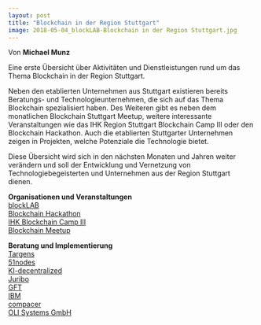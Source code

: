 ```yaml
---
layout: post
title: "Blockchain in der Region Stuttgart"
image: 2018-05-04_blockLAB-Blockchain in der Region Stuttgart.jpg
---
```



Von **Michael Munz**

Eine erste Übersicht über Aktivitäten und Dienstleistungen rund um das Thema Blockchain in der Region Stuttgart.

Neben den etablierten Unternehmen aus Stuttgart existieren bereits Beratungs- und Technologieunternehmen, die sich auf das Thema Blockchain spezialisiert haben. Des Weiteren gibt es neben dem monatlichen Blockchain Stuttgart Meetup, weitere interessante Veranstaltungen wie das IHK Region Stuttgart Blockchain Camp III oder den Blockchain Hackathon. Auch die etablierten Stuttgarter Unternehmen zeigen in Projekten, welche Potenziale die Technologie bietet.

Diese Übersicht wird sich in den nächsten Monaten und Jahren weiter verändern und soll der Entwicklung und Vernetzung  von Technologiebegeisterten und Unternehmen aus der Region Stuttgart dienen.

**Organisationen und Veranstaltungen**
<br>[blockLAB](http://site.blocklab.de/) 
<br>[Blockchain Hackathon](https://www.blockchain-hackathon.de/) 
<br>[IHK Blockchain Camp III](https://www.stuttgart.ihk24.de/Fuer-Unternehmen/innovation/Aktuelles/blockchain2/3754532) 
<br>[Blockchain Meetup](https://www.meetup.com/de-DE/Blockchain-meetup/) 

**Beratung und Implementierung**
<br>[Targens](https://www.targens.de/)
<br>[51nodes](https://www.51nodes.io/)
<br>[KI-decentralized](https://www.ki-decentralized.com/)
<br>[Juribo](https://www.juribo.de/)
<br>[GFT](https://www.gft.com/de/de/index/) 
<br>[IBM](https://www.ibm.com/de-de/) 
<br>[compacer](https://www.eurodatatec.de/) 
<br>[OLI Systems GmbH](https://www.my-oli.com/de/)
 
 
